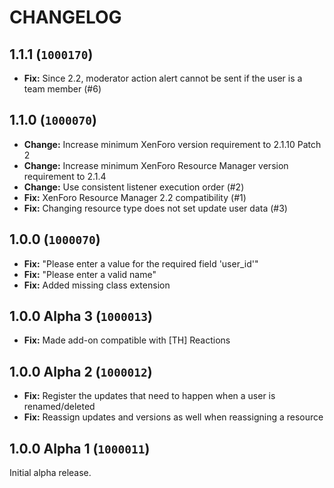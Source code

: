 CHANGELOG
==========================

## 1.1.1 (`1000170`)

- **Fix:** Since 2.2, moderator action alert cannot be sent if the user is a team member (#6)

## 1.1.0 (`1000070`)

- **Change:** Increase minimum XenForo version requirement to 2.1.10 Patch 2
- **Change:** Increase minimum XenForo Resource Manager version requirement to 2.1.4
- **Change:** Use consistent listener execution order (#2)
- **Fix:** XenForo Resource Manager 2.2 compatibility (#1)
- **Fix:** Changing resource type does not set update user data (#3)

## 1.0.0 (`1000070`)

- **Fix:** "Please enter a value for the required field 'user_id'"
- **Fix:** "Please enter a valid name"
- **Fix:** Added missing class extension

## 1.0.0 Alpha 3 (`1000013`)

- **Fix:** Made add-on compatible with \[TH\] Reactions

## 1.0.0 Alpha 2 (`1000012`)

- **Fix:** Register the updates that need to happen when a user is renamed/deleted
- **Fix:** Reassign updates and versions as well when reassigning a resource

## 1.0.0 Alpha 1 (`1000011`)

Initial alpha release.